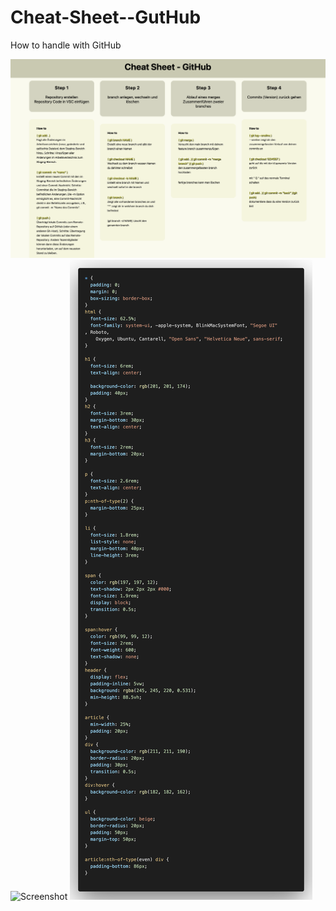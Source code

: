 # Cheat-Sheet--GutHub

How to handle with GitHub

![Screenshot](./assets/Screenshot.png)
![Screenshot](./assets/cheatsheet-github-html.png.png)
![Screenshot](./assets/cheatsheet-github-css.png)
